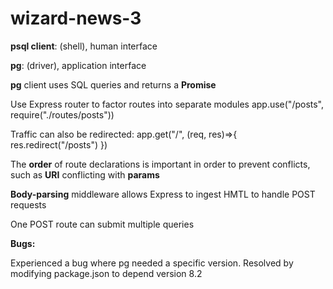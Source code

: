 # wizard-news-3

**psql client**: (shell), human interface

**pg**: (driver), application interface

**pg** client uses SQL queries and returns a **Promise**

Use Express router to factor routes into separate modules
  app.use("/posts", require("./routes/posts"))
  
Traffic can also be redirected:
  app.get("/", (req, res)=>{
    res.redirect("/posts")
  })
  
The **order** of route declarations is important in order to prevent conflicts, such as **URI** conflicting with **params**

**Body-parsing** middleware allows Express to ingest HMTL to handle POST requests

One POST route can submit multiple queries

**Bugs:**

Experienced a bug where pg needed a specific version. Resolved by modifying package.json to depend version 8.2
